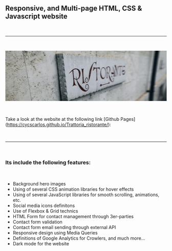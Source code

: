 <h2>Responsive, and Multi-page HTML, CSS & Javascript website</h2>

<br>

---

<br>

![Website banner!](img/readme20.png)

<br>

Take a look at the website at the following link [Github Pages] (https://cycscarlos.github.io/Trattoria_ristorante/):

<br>

---

<br>

<h3>Its include the following features:</h3>

<br>

<ul>
<li>Background hero images</li>
<li>Using of several CSS animation libraries for hover effects</li>
<li>Using of several JavaScript libraries for smooth scrolling, animations, etc.</li>
<li>Social media icons definitons</li>
<li>Use of Flexbox & Grid technics</li>
<li>HTML Form for contact management through 3er-parties</li>
<li>Contact form validation</li>
<li>Contact form email sending through external API</li>
<li>Responsive design using Media Queries</li>
<li>Definitions of Google Analytics for Crowlers, and much more...</li>
<li>Dark mode for the website</li>
</ul>
